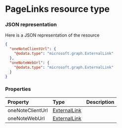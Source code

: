 # PageLinks resource type



### JSON representation

Here is a JSON representation of the resource

```json
{
  "oneNoteClientUrl": {
    "@odata.type": "microsoft.graph.ExternalLink"
  },
  "oneNoteWebUrl": {
    "@odata.type": "microsoft.graph.ExternalLink"
  }
}

```
### Properties
| Property	   | Type	|Description|
|:---------------|:--------|:----------|
|oneNoteClientUrl|[ExternalLink](externallink.md)||
|oneNoteWebUrl|[ExternalLink](externallink.md)||

<!-- uuid: 6dd4e0ac-3096-4f25-9123-af3e44539e5e
2015-10-09 15:58:17 UTC -->